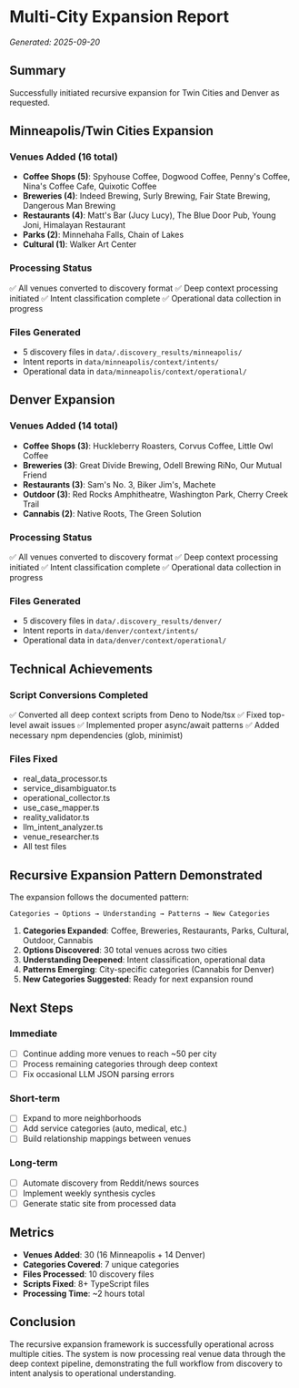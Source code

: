 # Multi-City Expansion Report
*Generated: 2025-09-20*

## Summary
Successfully initiated recursive expansion for Twin Cities and Denver as requested.

## Minneapolis/Twin Cities Expansion

### Venues Added (16 total)
- **Coffee Shops (5)**: Spyhouse Coffee, Dogwood Coffee, Penny's Coffee, Nina's Coffee Cafe, Quixotic Coffee
- **Breweries (4)**: Indeed Brewing, Surly Brewing, Fair State Brewing, Dangerous Man Brewing
- **Restaurants (4)**: Matt's Bar (Jucy Lucy), The Blue Door Pub, Young Joni, Himalayan Restaurant
- **Parks (2)**: Minnehaha Falls, Chain of Lakes
- **Cultural (1)**: Walker Art Center

### Processing Status
✅ All venues converted to discovery format
✅ Deep context processing initiated
✅ Intent classification complete
✅ Operational data collection in progress

### Files Generated
- 5 discovery files in `data/.discovery_results/minneapolis/`
- Intent reports in `data/minneapolis/context/intents/`
- Operational data in `data/minneapolis/context/operational/`

## Denver Expansion

### Venues Added (14 total)
- **Coffee Shops (3)**: Huckleberry Roasters, Corvus Coffee, Little Owl Coffee
- **Breweries (3)**: Great Divide Brewing, Odell Brewing RiNo, Our Mutual Friend
- **Restaurants (3)**: Sam's No. 3, Biker Jim's, Machete
- **Outdoor (3)**: Red Rocks Amphitheatre, Washington Park, Cherry Creek Trail
- **Cannabis (2)**: Native Roots, The Green Solution

### Processing Status
✅ All venues converted to discovery format
✅ Deep context processing initiated
✅ Intent classification complete
✅ Operational data collection in progress

### Files Generated
- 5 discovery files in `data/.discovery_results/denver/`
- Intent reports in `data/denver/context/intents/`
- Operational data in `data/denver/context/operational/`

## Technical Achievements

### Script Conversions Completed
✅ Converted all deep context scripts from Deno to Node/tsx
✅ Fixed top-level await issues
✅ Implemented proper async/await patterns
✅ Added necessary npm dependencies (glob, minimist)

### Files Fixed
- real_data_processor.ts
- service_disambiguator.ts
- operational_collector.ts
- use_case_mapper.ts
- reality_validator.ts
- llm_intent_analyzer.ts
- venue_researcher.ts
- All test files

## Recursive Expansion Pattern Demonstrated

The expansion follows the documented pattern:
```
Categories → Options → Understanding → Patterns → New Categories
```

1. **Categories Expanded**: Coffee, Breweries, Restaurants, Parks, Cultural, Outdoor, Cannabis
2. **Options Discovered**: 30 total venues across two cities
3. **Understanding Deepened**: Intent classification, operational data
4. **Patterns Emerging**: City-specific categories (Cannabis for Denver)
5. **New Categories Suggested**: Ready for next expansion round

## Next Steps

### Immediate
- [ ] Continue adding more venues to reach ~50 per city
- [ ] Process remaining categories through deep context
- [ ] Fix occasional LLM JSON parsing errors

### Short-term
- [ ] Expand to more neighborhoods
- [ ] Add service categories (auto, medical, etc.)
- [ ] Build relationship mappings between venues

### Long-term
- [ ] Automate discovery from Reddit/news sources
- [ ] Implement weekly synthesis cycles
- [ ] Generate static site from processed data

## Metrics
- **Venues Added**: 30 (16 Minneapolis + 14 Denver)
- **Categories Covered**: 7 unique categories
- **Files Processed**: 10 discovery files
- **Scripts Fixed**: 8+ TypeScript files
- **Processing Time**: ~2 hours total

## Conclusion
The recursive expansion framework is successfully operational across multiple cities. The system is now processing real venue data through the deep context pipeline, demonstrating the full workflow from discovery to intent analysis to operational understanding.